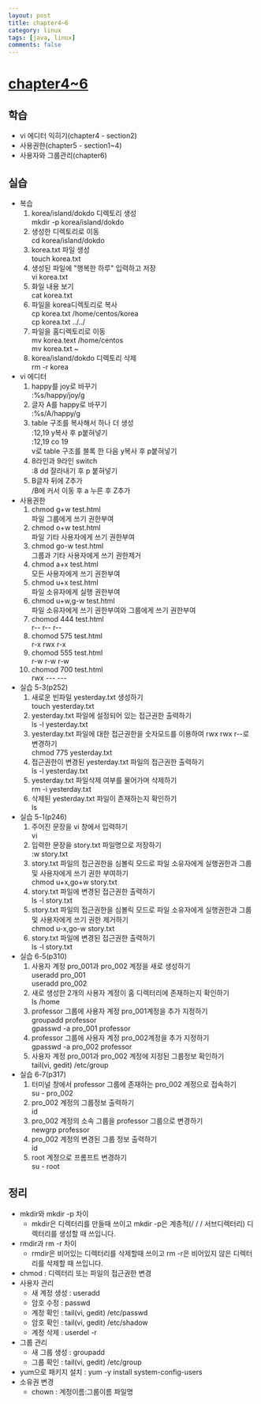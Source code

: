```yaml
---
layout: post
title: chapter4~6
category: linux
tags: [java, linux]
comments: false
---
```


# [chapter4~6]()

## 학습
* vi 에디터 익히기(chapter4 - section2)
* 사용권한(chapter5 - section1~4)
* 사용자와 그룹관리(chapter6)

## 실습
* 복습
    1. korea/island/dokdo 디렉토리 생성
    <br> mkdir -p korea/island/dokdo
    2. 생성한 디렉토리로 이동
    <br> cd korea/island/dokdo
    3. korea.txt 파일 생성
    <br> touch korea.txt
    4. 생성된 파일에 "행복한 하루" 입력하고 저장
    <br> vi korea.txt 
    5. 화일 내용 보기
    <br> cat korea.txt
    6. 파일을 korea디렉토리로 복사
    <br> cp korea.txt /home/centos/korea
    <br> cp korea.txt ../../
    7. 파일을 홈디렉토리로 이동
    <br> mv korea.text /home/centos
    <br> mv korea.txt ~
    8. korea/island/dokdo 디렉토리 삭제
    <br> rm -r korea
* vi 에디터
    1. happy를 joy로 바꾸기
    <br> :%s/happy/joy/g
    2. 글자 A를 happy로 바꾸기
    <br> :%s/A/happy/g
    3. table 구조를 복사해서 하나 더 생성
    <br> :12,19 y복사 후 p붙혀넣기
    <br> :12,19 co 19
    <br> v로 table 구조를 블록 한 다음 y복사 후 p붙혀넣기
    4. 8라인과 9라인 switch
    <br> :8 dd 잘라내기 후 p 붙혀넣기
    5. B글자 뒤에 Z추가
    <br> /B에 커서 이동 후 a 누른 후 Z추가
* 사용권한
    1. chmod g+w test.html
    <br> 파일 그룹에게 쓰기 권한부여
    2. chmod o+w test.html
    <br> 파일 기타 사용자에게 쓰기 권한부여
    3. chmod go-w test.html
    <br> 그룹과 기타 사용자에게 쓰기 권한제거
    4. chmod a+x test.html
    <br> 모든 사용자에게 쓰기 권한부여
    5. chmod u+x test.html
    <br> 파일 소유자에게 실행 권한부여
    6. chmod u+w,g-w test.html
    <br> 파일 소유자에게 쓰기 권한부여와 그룹에게 쓰기 권한부여
    7. chomod 444 test.html
    <br> r-- r-- r--
    8. chomod 575 test.html
    <br> r-x rwx r-x
    9. chomod 555 test.html
    <br> r-w r-w r-w
    10. chomod 700 test.html
    <br> rwx --- ---
* 실습 5-3(p252)
    1. 새로운 빈파일 yesterday.txt 생성하기
    <br> touch yesterday.txt
    2. yesterday.txt 파일에 설정되어 있는 접근권한 출력하기
    <br> ls -l yesterday.txt
    3. yesterday.txt 파일에 대한 접근권한을 숫자모드를 이용하여 rwx rwx r--로 변경하기
    <br> chmod 775 yesterday.txt
    4. 접근권한이 변경된 yesterday.txt 파일의 접근권한 출력하기
    <br> ls -l yesterday.txt
    5. yesterday.txt 파일삭제 여부를 물어가며 삭제하기
    <br> rm -i yesterday.txt
    6. 삭제된 yesterday.txt 파일이 존재하는지 확인하기
    <br> ls
* 실습 5-1(p246)
    1. 주어진 문장을 vi 창에서 입력하기
    <br> vi
    2. 입력한 문장을 story.txt 파일명으로 저장하기
    <br> :w story.txt
    3. story.txt 파일의 접근권한을 심볼릭 모드로 파일 소유자에게 실행권한과 그룹 및 사용자에게 쓰기 권한 부여하기
    <br> chmod u+x,go+w story.txt
    4. story.txt 파일에 변경된 접근권한 출력하기
    <br> ls -l story.txt
    5. story.txt 파일의 접근권한을 심볼릭 모드로 파일 소유자에게 실행권한과 그룹 및 사용자에게 쓰기 권한 제거하기
    <br> chmod u-x,go-w story.txt
    6. story.txt 파일에 변경된 접근권한 출력하기
    <br> ls -l story.txt
* 실습 6-5(p310)
    1. 사용자 계정 pro_001과 pro_002 계정을 새로 생성하기
    <br> useradd pro_001
    <br> useradd pro_002
    2. 새로 생성한 2개의 사용자 계정이 홈 디렉터리에 존재하는지 확인하기
    <br> ls /home
    3. professor 그룹에 사용자 계정 pro_001계정을 추가 지정하기
    <br> groupadd professor
    <br> gpasswd -a pro_001 professor
    4. professor 그룹에 사용자 계정 pro_002계정을 추가 지정하기
    <br> gpasswd -a pro_002 professor
    5. 사용자 계정 pro_001과 pro_002 계정에 지정된 그룹정보 확인하기
    <br> tail(vi, gedit) /etc/group
* 실습 6-7(p317)
    1. 터미널 창에서 professor 그룹에 존재하는 pro_002 계정으로 접속하기
    <br> su - pro_002
    2. pro_002 계정의 그룹정보 출력하기
    <br> id
    3. pro_002 계정의 소속 그룹을 professor 그룹으로 변경하기
    <br> newgrp professor
    4. pro_002 계정의 변경된 그룹 정보 출력하기
    <br> id
    5. root 계정으로 프롬프트 변경하기
    <br> su - root

## 정리
* mkdir와 mkdir -p 차이
    - mkdir은 디렉터리를 만들때 쓰이고 mkdir -p은 계층적(/ / / 서브디렉터리) 디렉터리를 생성할 때 쓰입니다.
* rmdir과 rm -r 차이
    - rmdir은 비어있는 디렉터리를 삭제할때 쓰이고 rm -r은 비어있지 않은 디렉터리를 삭제할 때 쓰입니다.
* chmod : 디렉터리 또는 파일의 접근권한 변경
* 사용자 관리
    - 새 계정 생성 : useradd
    - 암호 수정 : passwd
    - 계정 확인 : tail(vi, gedit) /etc/passwd
    - 암호 확인 : tail(vi, gedit) /etc/shadow
    - 계정 삭제 : userdel -r 
* 그룹 관리
    - 새 그룹 생성 : groupadd
    - 그룹 확인 : tail(vi, gedit) /etc/group
* yum으로 패키지 설치 : yum -y install system-config-users
* 소유권 변경
    - chown : 계정이름:그룹이름 파일명
